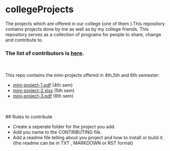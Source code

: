 # collegeProjects

The projects which are offered in our college (one of them ).This repository contains projects done by me as well as by my college friends. This repository serves as a collection of programs for people to share, change and contribute to.

### The list of contributors is [here](https://github.com/WiredProgrammers/collegeProjects/blob/master/CONTRIBUTING.md).
<br>
<br>
This repo contains the mini-projects offered in 4th,5th and 6th semester:

+ [mini-project-1.pdf](https://github.com/WiredProgrammers/collegeProjects/raw/master/mini-poject-1.pdf) (4th sem)
+ [mini-project-2.xlsx](https://github.com/WiredProgrammers/collegeProjects/blob/master/mini-project-2.xlsx) (5th sem)
+ [mini-project-3.pdf](https://github.com/WiredProgrammers/collegeProjects/blob/master/mini-project-3.pdf) (6th sem)

<br>
<br>
## Rules to contribute

+ Create a seperate folder for the project you add.
+ Add you name to the CONTRIBUTING file.
+ Add a readme file telling about you project and how to install or build it. (the readme can be in TXT , MARKDOWN or RST format)

